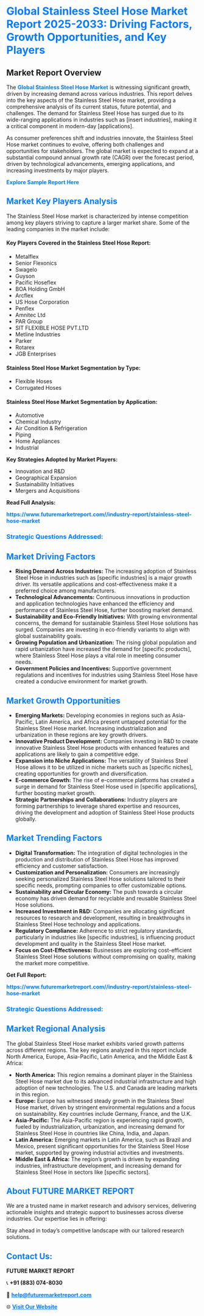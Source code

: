 <h1 style="color: #007BFF;">Global Stainless Steel Hose Market Report 2025-2033: Driving Factors, Growth Opportunities, and Key Players</h1>

<section id="overview">
<h2>Market Report Overview</h2>
<p>The <a href="https://www.futuremarketreport.com//industry-report/stainless-steel-hose-market" style="color: #007BFF; text-decoration: none;"><strong>Global Stainless Steel Hose Market</strong></a> is witnessing significant growth, driven by increasing demand across various industries. This report delves into the key aspects of the Stainless Steel Hose market, providing a comprehensive analysis of its current status, future potential, and challenges. The demand for Stainless Steel Hose has surged due to its wide-ranging applications in industries such as [insert industries], making it a critical component in modern-day [applications].</p>
<p>As consumer preferences shift and industries innovate, the Stainless Steel Hose market continues to evolve, offering both challenges and opportunities for stakeholders. The global market is expected to expand at a substantial compound annual growth rate (CAGR) over the forecast period, driven by technological advancements, emerging applications, and increasing investments by major players.</p>
</section>

<section id="overview">
<p><a href="https://www.futuremarketreport.com//request-sample/reportId=59527" style="color: #007BFF; text-decoration: none;"><strong>Explore Sample Report Here</strong></a></p>
</section>

<section id="key-players">
<h2 style="color: #007BFF;">Market Key Players Analysis</h2>
<p>The Stainless Steel Hose market is characterized by intense competition among key players striving to capture a larger market share. Some of the leading companies in the market include:</p>
<h4>Key Players Covered in the Stainless Steel Hose Report:</h4>
<ul><li>Metalflex</li><li>Senior Flexonics</li><li>Swagelo</li><li>Guyson</li><li>Pacific Hoseflex</li><li>BOA Holding GmbH</li><li>Arcflex</li><li>US Hose Corporation</li><li>Penflex</li><li>Amnitec Ltd</li><li>PAR Group</li><li>SIT FLEXIBLE HOSE PVT.LTD</li><li>Metline Industries</li><li>Parker</li><li>Rotarex</li><li>JGB Enterprises</li></ul>
<h4>Stainless Steel Hose Market Segmentation by Type:</h4>
<ul><li>Flexible Hoses</li><li>Corrugated Hoses</li></ul>

<h4>Stainless Steel Hose Market Segmentation by Application:</h4>
<ul><li>Automotive</li><li>Chemical Industry</li><li>Air Condition &amp; Refrigeration</li><li>Piping</li><li>Home Appliances</li><li>Industrial</li></ul>
<p><strong>Key Strategies Adopted by Market Players:</strong></p>
<ul>
<li>Innovation and R&D</li>
<li>Geographical Expansion</li>
<li>Sustainability Initiatives</li>
<li>Mergers and Acquisitions</li>
</ul>
</section>

<section>
<p><strong>Read Full Analysis: </strong></p><a href="https://www.futuremarketreport.com//industry-report/stainless-steel-hose-market" style="color: #007BFF; text-decoration: none;"><strong>https://www.futuremarketreport.com//industry-report/stainless-steel-hose-market</strong></a>
<h3 style="color: #007BFF;">Strategic Questions Addressed:</h3>
</section>

<section id="driving-factors">
<h2 style="color: #007BFF;">Market Driving Factors</h2>
<ul>
<li><strong>Rising Demand Across Industries:</strong> The increasing adoption of Stainless Steel Hose in industries such as [specific industries] is a major growth driver. Its versatile applications and cost-effectiveness make it a preferred choice among manufacturers.</li>
<li><strong>Technological Advancements:</strong> Continuous innovations in production and application technologies have enhanced the efficiency and performance of Stainless Steel Hose, further boosting market demand.</li>
<li><strong>Sustainability and Eco-Friendly Initiatives:</strong> With growing environmental concerns, the demand for sustainable Stainless Steel Hose solutions has surged. Companies are investing in eco-friendly variants to align with global sustainability goals.</li>
<li><strong>Growing Population and Urbanization:</strong> The rising global population and rapid urbanization have increased the demand for [specific products], where Stainless Steel Hose plays a vital role in meeting consumer needs.</li>
<li><strong>Government Policies and Incentives:</strong> Supportive government regulations and incentives for industries using Stainless Steel Hose have created a conducive environment for market growth.</li>
</ul>
</section>

<section id="growth-opportunities">
<h2 style="color: #007BFF;">Market Growth Opportunities</h2>
<ul>
<li><strong>Emerging Markets:</strong> Developing economies in regions such as Asia-Pacific, Latin America, and Africa present untapped potential for the Stainless Steel Hose market. Increasing industrialization and urbanization in these regions are key growth drivers.</li>
<li><strong>Innovative Product Development:</strong> Companies investing in R&D to create innovative Stainless Steel Hose products with enhanced features and applications are likely to gain a competitive edge.</li>
<li><strong>Expansion into Niche Applications:</strong> The versatility of Stainless Steel Hose allows it to be utilized in niche markets such as [specific niches], creating opportunities for growth and diversification.</li>
<li><strong>E-commerce Growth:</strong> The rise of e-commerce platforms has created a surge in demand for Stainless Steel Hose used in [specific applications], further boosting market growth.</li>
<li><strong>Strategic Partnerships and Collaborations:</strong> Industry players are forming partnerships to leverage shared expertise and resources, driving the development and adoption of Stainless Steel Hose products globally.</li>
</ul>
</section>

<section id="trending-factors">
<h2 style="color: #007BFF;">Market Trending Factors</h2>
<ul>
<li><strong>Digital Transformation:</strong> The integration of digital technologies in the production and distribution of Stainless Steel Hose has improved efficiency and customer satisfaction.</li>
<li><strong>Customization and Personalization:</strong> Consumers are increasingly seeking personalized Stainless Steel Hose solutions tailored to their specific needs, prompting companies to offer customizable options.</li>
<li><strong>Sustainability and Circular Economy:</strong> The push towards a circular economy has driven demand for recyclable and reusable Stainless Steel Hose solutions.</li>
<li><strong>Increased Investment in R&D:</strong> Companies are allocating significant resources to research and development, resulting in breakthroughs in Stainless Steel Hose technology and applications.</li>
<li><strong>Regulatory Compliance:</strong> Adherence to strict regulatory standards, particularly in industries like [specific industries], is influencing product development and quality in the Stainless Steel Hose market.</li>
<li><strong>Focus on Cost-Effectiveness:</strong> Businesses are exploring cost-efficient Stainless Steel Hose solutions without compromising on quality, making the market more competitive.</li>
</ul>
</section>

<section>
<p><strong>Get Full Report: </strong></p><a href="https://www.futuremarketreport.com//industry-report/stainless-steel-hose-market" style="color: #007BFF; text-decoration: none;"><strong>https://www.futuremarketreport.com//industry-report/stainless-steel-hose-market</strong></a>
<h3 style="color: #007BFF;">Strategic Questions Addressed:</h3>
</section>


<section id="regional-analysis">
<h2 style="color: #007BFF;">Market Regional Analysis</h2>
<p>The global Stainless Steel Hose market exhibits varied growth patterns across different regions. The key regions analyzed in this report include North America, Europe, Asia-Pacific, Latin America, and the Middle East & Africa:</p>
<ul>
<li><strong>North America:</strong> This region remains a dominant player in the Stainless Steel Hose market due to its advanced industrial infrastructure and high adoption of new technologies. The U.S. and Canada are leading markets in this region.</li>
<li><strong>Europe:</strong> Europe has witnessed steady growth in the Stainless Steel Hose market, driven by stringent environmental regulations and a focus on sustainability. Key countries include Germany, France, and the U.K.</li>
<li><strong>Asia-Pacific:</strong> The Asia-Pacific region is experiencing rapid growth, fueled by industrialization, urbanization, and increasing demand for Stainless Steel Hose in countries like China, India, and Japan.</li>
<li><strong>Latin America:</strong> Emerging markets in Latin America, such as Brazil and Mexico, present significant opportunities for the Stainless Steel Hose market, supported by growing industrial activities and investments.</li>
<li><strong>Middle East & Africa:</strong> The region’s growth is driven by expanding industries, infrastructure development, and increasing demand for Stainless Steel Hose in sectors like [specific sectors].</li>
</ul>
</section>

<footer>
<h2 style="color: #007BFF;">About FUTURE MARKET REPORT</h2>
<p>We are a trusted name in market research and advisory services, delivering actionable insights and strategic support to businesses across diverse industries. Our expertise lies in offering:</p>

<p>Stay ahead in today’s competitive landscape with our tailored research solutions.</p>

<h2 style="color: #007BFF;">Contact Us:</h2>
<p><strong>FUTURE MARKET REPORT</strong></p>
<p>📞 <strong>+91 (883) 074-8030</strong></p>
<p>📧 <strong><a href="mailto:help@futuremarketreport.com" style="color: #007BFF;">help@futuremarketreport.com</a></strong></p>
<p>🌐 <strong><a href="https://www.futuremarketreport.com/" style="color: #007BFF;">Visit Our Website</a></strong></p>
</footer>